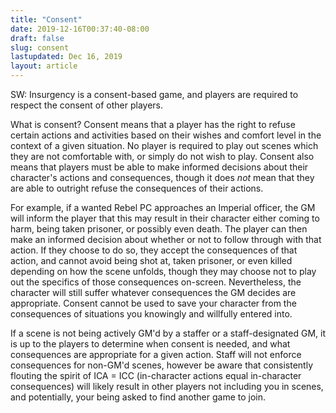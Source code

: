 ```yaml
---
title: "Consent"
date: 2019-12-16T00:37:40-08:00
draft: false
slug: consent
lastupdated: Dec 16, 2019
layout: article
---
```


SW: Insurgency is a consent-based game, and players are required to respect the consent of other players.

What is consent? Consent means that a player has the right to refuse certain actions and activities based on their wishes and comfort level in the context of a given situation. No player is required to play out scenes which they are not comfortable with, or simply do not wish to play. Consent also means that players must be able to make informed decisions about their character's actions and consequences, though it does *not* mean that they are able to outright refuse the consequences of their actions. 

For example, if a wanted Rebel PC approaches an Imperial officer, the GM will inform the player that this may result in their character either coming to harm, being taken prisoner, or possibly even death. The player can then make an informed decision about whether or not to follow through with that action. If they choose to do so, they accept the consequences of that action, and cannot avoid being shot at, taken prisoner, or even killed depending on how the scene unfolds, though they may choose not to play out the specifics of those consequences on-screen. Nevertheless, the character will still suffer whatever consequences the GM decides are appropriate. Consent cannot be used to save your character from the consequences of situations you knowingly and willfully entered into.

If a scene is not being actively GM'd by a staffer or a staff-designated GM, it is up to the players to determine when consent is needed, and what consequences are appropriate for a given action. Staff will not enforce consequences for non-GM'd scenes, however be aware that consistently flouting the spirit of ICA = ICC (in-character actions equal in-character consequences) will likely result in other players not including you in scenes, and potentially, your being asked to find another game to join.